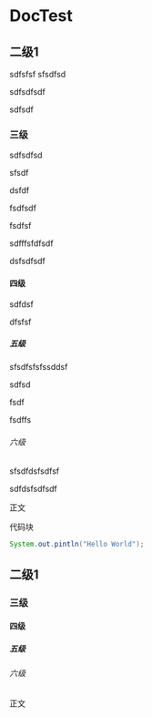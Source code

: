 # DocTest


<!--more-->

## 二级1

sdfsfsf sfsdfsd

sdfsdfsdf

sdfsdf



### 三级

sdfsdfsd

sfsdf

dsfdf

fsdfsdf

fsdfsf

sdfffsfdfsdf

dsfsdfsdf

#### 四级

sdfdsf

dfsfsf

##### 五级

sfsdfsfsfssddsf

sdfsd

fsdf

fsdffs

###### 六级

sfsdfdsfsdfsf

sdfdsfsdfsdf

正文



代码块

```java
System.out.pintln("Hello World");
```



## 二级1

### 三级

#### 四级

##### 五级

###### 六级

正文




